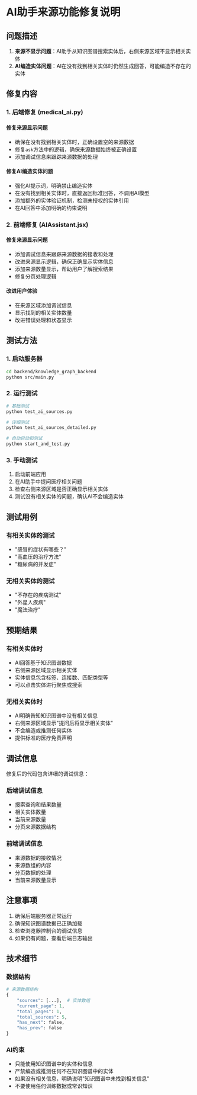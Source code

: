 # AI助手来源功能修复说明

## 问题描述

1. **来源不显示问题**：AI助手从知识图谱搜索实体后，右侧来源区域不显示相关实体
2. **AI编造实体问题**：AI在没有找到相关实体时仍然生成回答，可能编造不存在的实体

## 修复内容

### 1. 后端修复 (medical_ai.py)

#### 修复来源显示问题
- 确保在没有找到相关实体时，正确设置空的来源数据
- 修复`ask`方法中的逻辑，确保来源数据始终被正确设置
- 添加调试信息来跟踪来源数据的处理

#### 修复AI编造实体问题
- 强化AI提示词，明确禁止编造实体
- 在没有找到相关实体时，直接返回标准回答，不调用AI模型
- 添加额外的实体验证机制，检测未授权的实体引用
- 在AI回答中添加明确的约束说明

### 2. 前端修复 (AIAssistant.jsx)

#### 修复来源显示问题
- 添加调试信息来跟踪来源数据的接收和处理
- 改进来源显示逻辑，确保正确显示实体信息
- 添加来源数量显示，帮助用户了解搜索结果
- 修复分页处理逻辑

#### 改进用户体验
- 在来源区域添加调试信息
- 显示找到的相关实体数量
- 改进错误处理和状态显示

## 测试方法

### 1. 启动服务器
```bash
cd backend/knowledge_graph_backend
python src/main.py
```

### 2. 运行测试
```bash
# 基础测试
python test_ai_sources.py

# 详细测试
python test_ai_sources_detailed.py

# 自动启动和测试
python start_and_test.py
```

### 3. 手动测试
1. 启动前端应用
2. 在AI助手中提问医疗相关问题
3. 检查右侧来源区域是否正确显示相关实体
4. 测试没有相关实体的问题，确认AI不会编造实体

## 测试用例

### 有相关实体的测试
- "感冒的症状有哪些？"
- "高血压的治疗方法"
- "糖尿病的并发症"

### 无相关实体的测试
- "不存在的疾病测试"
- "外星人疾病"
- "魔法治疗"

## 预期结果

### 有相关实体时
- AI回答基于知识图谱数据
- 右侧来源区域显示相关实体
- 实体信息包含标签、连接数、匹配类型等
- 可以点击实体进行聚焦或搜索

### 无相关实体时
- AI明确告知知识图谱中没有相关信息
- 右侧来源区域显示"提问后将显示相关实体"
- 不会编造或推测任何实体
- 提供标准的医疗免责声明

## 调试信息

修复后的代码包含详细的调试信息：

### 后端调试信息
- 搜索查询和结果数量
- 相关实体数量
- 当前来源数量
- 分页来源数据结构

### 前端调试信息
- 来源数据的接收情况
- 来源数组的内容
- 分页数据的处理
- 当前来源数量显示

## 注意事项

1. 确保后端服务器正常运行
2. 确保知识图谱数据已正确加载
3. 检查浏览器控制台的调试信息
4. 如果仍有问题，查看后端日志输出

## 技术细节

### 数据结构
```python
# 来源数据结构
{
    "sources": [...],  # 实体数组
    "current_page": 1,
    "total_pages": 1,
    "total_sources": 5,
    "has_next": false,
    "has_prev": false
}
```

### AI约束
- 只能使用知识图谱中的实体和信息
- 严禁编造或推测任何不在知识图谱中的实体
- 如果没有相关信息，明确说明"知识图谱中未找到相关信息"
- 不要使用任何训练数据或常识知识 